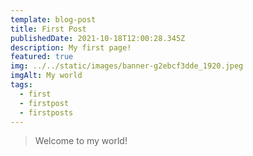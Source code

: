 ```yaml
---
template: blog-post
title: First Post
publishedDate: 2021-10-18T12:00:28.345Z
description: My first page!
featured: true
img: ../../static/images/banner-g2ebcf3dde_1920.jpeg
imgAlt: My world
tags:
  - first
  - firstpost
  - firstposts
---
```


> Welcome to my world!
